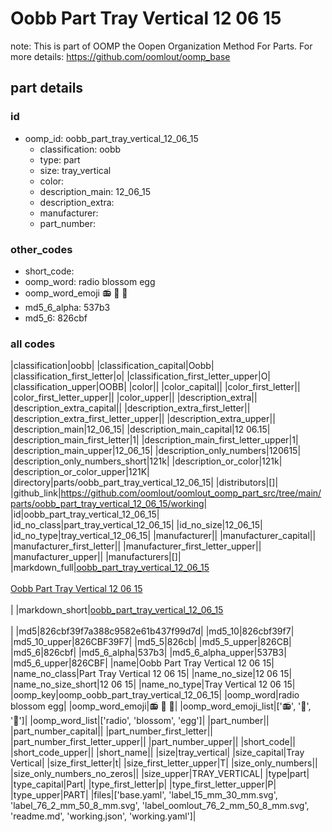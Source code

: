 # Oobb Part Tray Vertical 12 06 15  

note: This is part of OOMP the Oopen Organization Method For Parts. For more details: https://github.com/oomlout/oomp_base

##  part details





### id
* oomp_id: oobb_part_tray_vertical_12_06_15
  * classification: oobb
  * type: part
  * size: tray_vertical
  * color: 
  * description_main: 12_06_15
  * description_extra: 
  * manufacturer: 
  * part_number: 

### other_codes
* short_code: 
* oomp_word: radio blossom egg
* oomp_word_emoji :radio: :blossom: :egg:
* md5_6_alpha: 537b3
* md5_6: 826cbf

### all codes 
|classification|oobb|
|classification_capital|Oobb|
|classification_first_letter|o|
|classification_first_letter_upper|O|
|classification_upper|OOBB|
|color||
|color_capital||
|color_first_letter||
|color_first_letter_upper||
|color_upper||
|description_extra||
|description_extra_capital||
|description_extra_first_letter||
|description_extra_first_letter_upper||
|description_extra_upper||
|description_main|12_06_15|
|description_main_capital|12 06.15|
|description_main_first_letter|1|
|description_main_first_letter_upper|1|
|description_main_upper|12_06_15|
|description_only_numbers|120615|
|description_only_numbers_short|121k|
|description_or_color|121k|
|description_or_color_upper|121K|
|directory|parts/oobb_part_tray_vertical_12_06_15|
|distributors|[]|
|github_link|https://github.com/oomlout/oomlout_oomp_part_src/tree/main/parts/oobb_part_tray_vertical_12_06_15/working|
|id|oobb_part_tray_vertical_12_06_15|
|id_no_class|part_tray_vertical_12_06_15|
|id_no_size|12_06_15|
|id_no_type|tray_vertical_12_06_15|
|manufacturer||
|manufacturer_capital||
|manufacturer_first_letter||
|manufacturer_first_letter_upper||
|manufacturer_upper||
|manufacturers|[]|
|markdown_full|[oobb_part_tray_vertical_12_06_15](https://github.com/oomlout/oomlout_oomp_part_src/tree/main/parts/oobb_part_tray_vertical_12_06_15/working)<br>[](https://github.com/oomlout/oomlout_oomp_part_src/tree/main/parts/oobb_part_tray_vertical_12_06_15/working)<br>[Oobb Part Tray Vertical 12 06 15](https://github.com/oomlout/oomlout_oomp_part_src/tree/main/parts/oobb_part_tray_vertical_12_06_15/working)<br><br>|
|markdown_short|[oobb_part_tray_vertical_12_06_15](https://github.com/oomlout/oomlout_oomp_part_src/tree/main/parts/oobb_part_tray_vertical_12_06_15/working)<br><br>|
|md5|826cbf39f7a388c9582e61b437f99d7d|
|md5_10|826cbf39f7|
|md5_10_upper|826CBF39F7|
|md5_5|826cb|
|md5_5_upper|826CB|
|md5_6|826cbf|
|md5_6_alpha|537b3|
|md5_6_alpha_upper|537B3|
|md5_6_upper|826CBF|
|name|Oobb Part Tray Vertical 12 06 15|
|name_no_class|Part Tray Vertical 12 06 15|
|name_no_size|12 06 15|
|name_no_size_short|12 06 15|
|name_no_type|Tray Vertical 12 06 15|
|oomp_key|oomp_oobb_part_tray_vertical_12_06_15|
|oomp_word|radio blossom egg|
|oomp_word_emoji|:radio: :blossom: :egg:|
|oomp_word_emoji_list|[':radio:', ':blossom:', ':egg:']|
|oomp_word_list|['radio', 'blossom', 'egg']|
|part_number||
|part_number_capital||
|part_number_first_letter||
|part_number_first_letter_upper||
|part_number_upper||
|short_code||
|short_code_upper||
|short_name||
|size|tray_vertical|
|size_capital|Tray Vertical|
|size_first_letter|t|
|size_first_letter_upper|T|
|size_only_numbers||
|size_only_numbers_no_zeros||
|size_upper|TRAY_VERTICAL|
|type|part|
|type_capital|Part|
|type_first_letter|p|
|type_first_letter_upper|P|
|type_upper|PART|
|files|['base.yaml', 'label_15_mm_30_mm.svg', 'label_76_2_mm_50_8_mm.svg', 'label_oomlout_76_2_mm_50_8_mm.svg', 'readme.md', 'working.json', 'working.yaml']|
